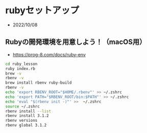 # rubyセットアップ
- 2022/10/08

## Rubyの開発環境を用意しよう！（macOS用）
- https://prog-8.com/docs/ruby-env


```sh
cd ruby_lesson
ruby index.rb
brew -v
rbenv -v
brew install rbenv ruby-build
rbenv -v
echo 'export RBENV_ROOT="$HOME/.rbenv"' >> ~/.zshrc
echo 'export PATH="$RBENV_ROOT/bin:$PATH"' >> ~/.zshrc
echo 'eval "$(rbenv init -)"' >>  ~/.zshrc
source ~/.zshrc
rbenv install --list
rbenv install 3.1.2
rbenv versions
rbenv global 3.1.2
```